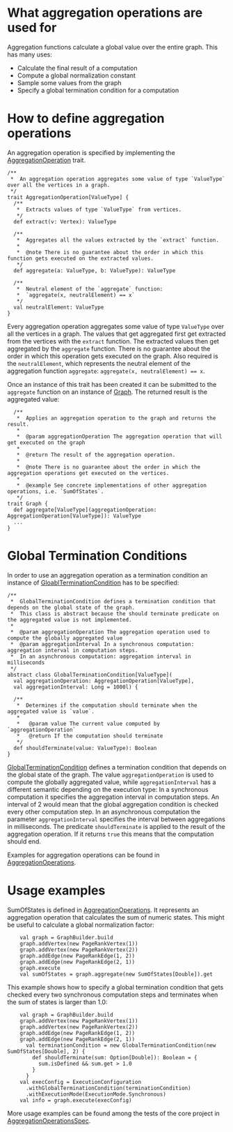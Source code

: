 # What aggregation operations are used for #
Aggregation functions calculate a global value over the entire graph. This has many uses:
  * Calculate the final result of a computation
  * Compute a global normalization constant
  * Sample some values from the graph
  * Specify a global termination condition for a computation

# How to define aggregation operations #
An aggregation operation is specified by implementing the [AggregationOperation](http://code.google.com/p/signal-collect/source/browse/trunk/core/src/main/scala/com/signalcollect/interfaces/AggregationOperation.scala) trait.
```
/**
 *  An aggregation operation aggregates some value of type `ValueType` over all the vertices in a graph.
 */
trait AggregationOperation[ValueType] {
  /**
   *  Extracts values of type `ValueType` from vertices.
   */
  def extract(v: Vertex): ValueType

  /**
   *  Aggregates all the values extracted by the `extract` function.
   *
   *  @note There is no guarantee about the order in which this function gets executed on the extracted values.
   */
  def aggregate(a: ValueType, b: ValueType): ValueType

  /**
   *  Neutral element of the `aggregate` function:
   *  `aggregate(x, neutralElement) == x`
   */
  val neutralElement: ValueType
}
```

Every aggregation operation aggregates some value of type `ValueType` over all the vertices in a graph.
The values that get aggregated first get extracted from the vertices with the `extract` function. The extracted values then  get aggregated by the `aggregate` function. There is no guarantee about the order in which this operation gets executed on the graph. Also required is the `neutralElement`, which represents the neutral element of the aggregation function `aggregate`: `aggregate(x, neutralElement) == x`.

Once an instance of this trait has been created it can be submitted to the `aggregate` function on an instance of [Graph](http://code.google.com/p/signal-collect/source/browse/trunk/core/src/main/scala/com/signalcollect/Graph.scala). The returned result is the aggregated value:

```
  /**
   *  Applies an aggregation operation to the graph and returns the result.
   *
   *  @param aggregationOperation The aggregation operation that will get executed on the graph
   *
   *  @return The result of the aggregation operation.
   *
   *  @note There is no guarantee about the order in which the aggregation operations get executed on the vertices.
   *
   *  @example See concrete implementations of other aggregation operations, i.e. `SumOfStates`.
   */
trait Graph {
  def aggregate[ValueType](aggregationOperation: AggregationOperation[ValueType]): ValueType
  ...
}
```

# Global Termination Conditions #

In order to use an aggregation operation as a termination condition an instance of [GloablTerminationCondition](http://code.google.com/p/signal-collect/source/browse/trunk/core/src/main/scala/com/signalcollect/ExecutionConfiguration.scala) has to be specified:
```
/**
 *  GlobalTerminationCondition defines a termination condition that depends on the global state of the graph.
 *  This class is abstract because the should terminate predicate on the aggregated value is not implemented.
 *
 *  @param aggregationOperation The aggregation operation used to compute the globally aggregated value
 *  @param aggregationInterval In a synchronous computation: aggregation interval in computation steps.
 *  In an asynchronous computation: aggregation interval in milliseconds
 */
abstract class GlobalTerminationCondition[ValueType](
  val aggregationOperation: AggregationOperation[ValueType],
  val aggregationInterval: Long = 1000l) {

  /**
   *  Determines if the computation should terminate when the aggregated value is `value`.
   *
   *   @param value The current value computed by `aggregationOperation`
   *   @return If the computation should terminate
   */
  def shouldTerminate(value: ValueType): Boolean
}
```

[GlobalTerminationCondition](http://code.google.com/p/signal-collect/source/browse/trunk/core/src/main/scala/com/signalcollect/ExecutionConfiguration.scala) defines a termination condition that depends on the global state of the graph. The value `aggregationOperation` is used to compute the globally aggregated value, while `aggregationInterval` has a different semantic depending on the execution type: In a synchronous computation it specifies the aggregation interval in computation steps. An interval of 2 would mean that the global aggregation condition is checked every other computation step. In an asynchronous computation the parameter `aggregationInterval` specifies the interval between aggregations in milliseconds. The predicate `shouldTerminate` is applied to the result of the aggregation operation. If it returns `true` this means that the computation should end.

Examples for aggregation operations can be found in [AggregationOperations](http://code.google.com/p/signal-collect/source/browse/trunk/core/src/main/scala/com/signalcollect/AggregationOperations.scala).

# Usage examples #
SumOfStates is defined in [AggregationOperations](http://code.google.com/p/signal-collect/source/browse/trunk/core/src/main/scala/com/signalcollect/AggregationOperations.scala). It represents an aggregation operation that calculates the sum of numeric states. This might be useful to calculate a global normalization factor:
```
    val graph = GraphBuilder.build
    graph.addVertex(new PageRankVertex(1))
    graph.addVertex(new PageRankVertex(2))
    graph.addEdge(new PageRankEdge(1, 2))
    graph.addEdge(new PageRankEdge(2, 1))
    graph.execute
    val sumOfStates = graph.aggregate(new SumOfStates[Double]).get
```

This example shows how to specify a global termination condition that gets checked every two synchronous computation steps and terminates when the sum of states is larger than 1.0:
```
    val graph = GraphBuilder.build
    graph.addVertex(new PageRankVertex(1))
    graph.addVertex(new PageRankVertex(2))
    graph.addEdge(new PageRankEdge(1, 2))
    graph.addEdge(new PageRankEdge(2, 1))
      val terminationCondition = new GlobalTerminationCondition(new SumOfStates[Double], 2) {
        def shouldTerminate(sum: Option[Double]): Boolean = {
          sum.isDefined && sum.get > 1.0
        }
      }
    val execConfig = ExecutionConfiguration
      .withGlobalTerminationCondition(terminationCondition)
      .withExecutionMode(ExecutionMode.Synchronous)
    val info = graph.execute(execConfig)
```

More usage examples can be found among the tests of the core project in [AggregationOperationsSpec](http://code.google.com/p/signal-collect/source/browse/trunk/core/src/test/scala/com/signalcollect/features/AggregationOperationsSpec.scala).